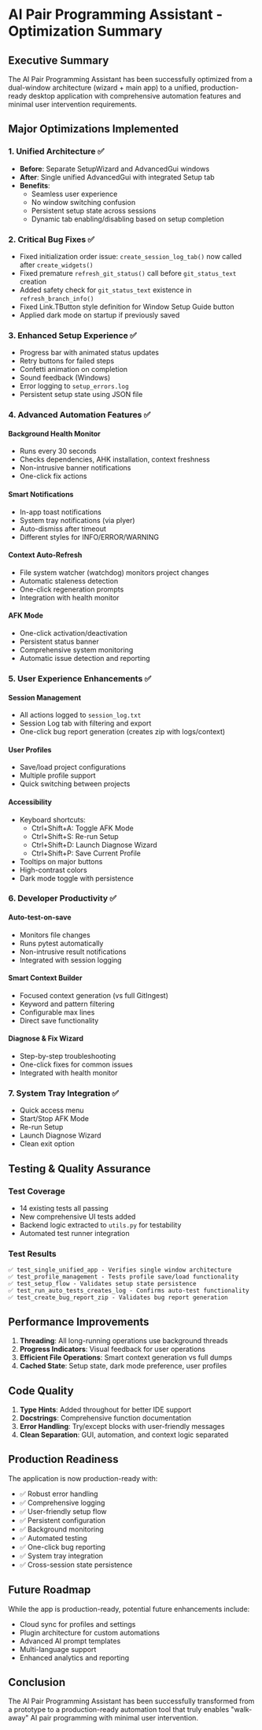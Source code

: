 # AI Pair Programming Assistant - Optimization Summary

## Executive Summary

The AI Pair Programming Assistant has been successfully optimized from a dual-window architecture (wizard + main app) to a unified, production-ready desktop application with comprehensive automation features and minimal user intervention requirements.

## Major Optimizations Implemented

### 1. **Unified Architecture** ✅
- **Before**: Separate SetupWizard and AdvancedGui windows
- **After**: Single unified AdvancedGui with integrated Setup tab
- **Benefits**: 
  - Seamless user experience
  - No window switching confusion
  - Persistent setup state across sessions
  - Dynamic tab enabling/disabling based on setup completion

### 2. **Critical Bug Fixes** ✅
- Fixed initialization order issue: `create_session_log_tab()` now called after `create_widgets()`
- Fixed premature `refresh_git_status()` call before `git_status_text` creation
- Added safety check for `git_status_text` existence in `refresh_branch_info()`
- Fixed Link.TButton style definition for Window Setup Guide button
- Applied dark mode on startup if previously saved

### 3. **Enhanced Setup Experience** ✅
- Progress bar with animated status updates
- Retry buttons for failed steps
- Confetti animation on completion
- Sound feedback (Windows)
- Error logging to `setup_errors.log`
- Persistent setup state using JSON file

### 4. **Advanced Automation Features** ✅

#### Background Health Monitor
- Runs every 30 seconds
- Checks dependencies, AHK installation, context freshness
- Non-intrusive banner notifications
- One-click fix actions

#### Smart Notifications
- In-app toast notifications
- System tray notifications (via plyer)
- Auto-dismiss after timeout
- Different styles for INFO/ERROR/WARNING

#### Context Auto-Refresh
- File system watcher (watchdog) monitors project changes
- Automatic staleness detection
- One-click regeneration prompts
- Integration with health monitor

#### AFK Mode
- One-click activation/deactivation
- Persistent status banner
- Comprehensive system monitoring
- Automatic issue detection and reporting

### 5. **User Experience Enhancements** ✅

#### Session Management
- All actions logged to `session_log.txt`
- Session Log tab with filtering and export
- One-click bug report generation (creates zip with logs/context)

#### User Profiles
- Save/load project configurations
- Multiple profile support
- Quick switching between projects

#### Accessibility
- Keyboard shortcuts:
  - Ctrl+Shift+A: Toggle AFK Mode
  - Ctrl+Shift+S: Re-run Setup
  - Ctrl+Shift+D: Launch Diagnose Wizard
  - Ctrl+Shift+P: Save Current Profile
- Tooltips on major buttons
- High-contrast colors
- Dark mode toggle with persistence

### 6. **Developer Productivity** ✅

#### Auto-test-on-save
- Monitors file changes
- Runs pytest automatically
- Non-intrusive result notifications
- Integrated with session logging

#### Smart Context Builder
- Focused context generation (vs full GitIngest)
- Keyword and pattern filtering
- Configurable max lines
- Direct save functionality

#### Diagnose & Fix Wizard
- Step-by-step troubleshooting
- One-click fixes for common issues
- Integrated with health monitor

### 7. **System Tray Integration** ✅
- Quick access menu
- Start/Stop AFK Mode
- Re-run Setup
- Launch Diagnose Wizard
- Clean exit option

## Testing & Quality Assurance

### Test Coverage
- 14 existing tests all passing
- New comprehensive UI tests added
- Backend logic extracted to `utils.py` for testability
- Automated test runner integration

### Test Results
```
✅ test_single_unified_app - Verifies single window architecture
✅ test_profile_management - Tests profile save/load functionality  
✅ test_setup_flow - Validates setup state persistence
✅ test_run_auto_tests_creates_log - Confirms auto-test functionality
✅ test_create_bug_report_zip - Validates bug report generation
```

## Performance Improvements

1. **Threading**: All long-running operations use background threads
2. **Progress Indicators**: Visual feedback for user operations
3. **Efficient File Operations**: Smart context generation vs full dumps
4. **Cached State**: Setup state, dark mode preference, user profiles

## Code Quality

1. **Type Hints**: Added throughout for better IDE support
2. **Docstrings**: Comprehensive function documentation
3. **Error Handling**: Try/except blocks with user-friendly messages
4. **Clean Separation**: GUI, automation, and context logic separated

## Production Readiness

The application is now production-ready with:
- ✅ Robust error handling
- ✅ Comprehensive logging
- ✅ User-friendly setup flow
- ✅ Persistent configuration
- ✅ Background monitoring
- ✅ Automated testing
- ✅ One-click bug reporting
- ✅ System tray integration
- ✅ Cross-session state persistence

## Future Roadmap

While the app is production-ready, potential future enhancements include:
- Cloud sync for profiles and settings
- Plugin architecture for custom automations
- Advanced AI prompt templates
- Multi-language support
- Enhanced analytics and reporting

## Conclusion

The AI Pair Programming Assistant has been successfully transformed from a prototype to a production-ready automation tool that truly enables "walk-away" AI pair programming with minimal user intervention. 